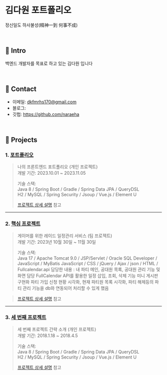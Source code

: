 # 김다원 포트폴리오
정신일도 하사불성(精神一到 何事不成)

</br>

## :pushpin: Intro
백엔드 개발자를 목표로 하고 있는 김다원 입니다

</br>

## :pushpin: Contact
- 이메일: dkfmrhs170@gmail.com
- 블로그: 
- 깃헙: https://github.com/naraeha

</br>

## :pushpin: Projects
### 1. [포트폴리오](https://github.com/naraeha/portpolioio.io)
>나의 프론트엔드 포트폴리오 (개인 프로젝트)  
>개발 기간: 2023.10.01 ~ 2023.11.05  
>  
>기술 스택:  
>Java 8 / Spring Boot / Gradle / Spring Data JPA / QueryDSL  
>H2 / MySQL / Spring Security / Jsoup / Vue.js / Element U  
>  
>[프로젝트 상세 설명](https://github.com/naraeha/portpolioio.io/blob/3f34e64c19d2f1d42d9f708e6b5d287dcd3dc319/index.html#L13) 참고

---

### 2. [핵심 프로젝트](https://github.com/2023-SMHRD-IS-BigData2/p_gamers)
>게이머를 위한 레이드 일정관리 서비스 (팀 프로젝트)  
>개발 기간: 2023년 10월 30일 ~ 11월 30일
>  
>기술 스택:  
>Java 17 / Apache Tomcat 9.0 / JSP/Servlet / Oracle SQL Developer / JavaScript / MyBatis
>JavaScript / CSS / jQuery / Ajax / json / HTML / Fullcalendar.api
>담당한 내용 : 내 파티 메인, 공대원 목록, 공대원 관리 기능 및 화면 담당
>FullCalendar API를 활용한 일정 삽입, 조회, 삭제 기능
>미니 게시판 구현화
>파티 가입 신청 현황 시각화, 현재 파티원 목록 시각화, 파티 해체등의 파티 관리 기능을 db와 연동되어 처리할 수 있게 했음 


>[프로젝트 상세 설명](https://github.com/JungHyung2/gitio.io) 참고

---

### 3. [세 번째 프로젝트](https://github.com/JungHyung2/gitio.io)
>세 번째 프로젝트 간략 소개  (개인 프로젝트)  
>개발 기간: 2018.1.18 ~ 2018.4.5  
>  
>기술 스택:  
>Java 8 / Spring Boot / Gradle / Spring Data JPA / QueryDSL  
>H2 / MySQL / Spring Security / Jsoup / Vue.js / Element U  
>  
>[프로젝트 상세 설명](https://github.com/JungHyung2/gitio.io) 참고
